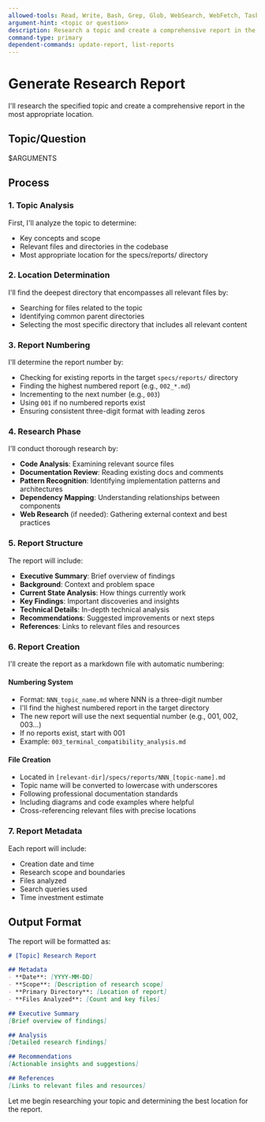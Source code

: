 ```yaml
---
allowed-tools: Read, Write, Bash, Grep, Glob, WebSearch, WebFetch, Task
argument-hint: <topic or question>
description: Research a topic and create a comprehensive report in the appropriate specs/reports/ directory
command-type: primary
dependent-commands: update-report, list-reports
---
```


# Generate Research Report

I'll research the specified topic and create a comprehensive report in the most appropriate location.

## Topic/Question
$ARGUMENTS

## Process

### 1. Topic Analysis
First, I'll analyze the topic to determine:
- Key concepts and scope
- Relevant files and directories in the codebase
- Most appropriate location for the specs/reports/ directory

### 2. Location Determination
I'll find the deepest directory that encompasses all relevant files by:
- Searching for files related to the topic
- Identifying common parent directories
- Selecting the most specific directory that includes all relevant content

### 3. Report Numbering
I'll determine the report number by:
- Checking for existing reports in the target `specs/reports/` directory
- Finding the highest numbered report (e.g., `002_*.md`)
- Incrementing to the next number (e.g., `003`)
- Using `001` if no numbered reports exist
- Ensuring consistent three-digit format with leading zeros

### 4. Research Phase
I'll conduct thorough research by:
- **Code Analysis**: Examining relevant source files
- **Documentation Review**: Reading existing docs and comments
- **Pattern Recognition**: Identifying implementation patterns and architectures
- **Dependency Mapping**: Understanding relationships between components
- **Web Research** (if needed): Gathering external context and best practices

### 5. Report Structure
The report will include:
- **Executive Summary**: Brief overview of findings
- **Background**: Context and problem space
- **Current State Analysis**: How things currently work
- **Key Findings**: Important discoveries and insights
- **Technical Details**: In-depth technical analysis
- **Recommendations**: Suggested improvements or next steps
- **References**: Links to relevant files and resources

### 6. Report Creation
I'll create the report as a markdown file with automatic numbering:

#### Numbering System
- Format: `NNN_topic_name.md` where NNN is a three-digit number
- I'll find the highest numbered report in the target directory
- The new report will use the next sequential number (e.g., 001, 002, 003...)
- If no reports exist, start with 001
- Example: `003_terminal_compatibility_analysis.md`

#### File Creation
- Located in `[relevant-dir]/specs/reports/NNN_[topic-name].md`
- Topic name will be converted to lowercase with underscores
- Following professional documentation standards
- Including diagrams and code examples where helpful
- Cross-referencing relevant files with precise locations

### 7. Report Metadata
Each report will include:
- Creation date and time
- Research scope and boundaries
- Files analyzed
- Search queries used
- Time investment estimate

## Output Format

The report will be formatted as:

```markdown
# [Topic] Research Report

## Metadata
- **Date**: [YYYY-MM-DD]
- **Scope**: [Description of research scope]
- **Primary Directory**: [Location of report]
- **Files Analyzed**: [Count and key files]

## Executive Summary
[Brief overview of findings]

## Analysis
[Detailed research findings]

## Recommendations
[Actionable insights and suggestions]

## References
[Links to relevant files and resources]
```

Let me begin researching your topic and determining the best location for the report.